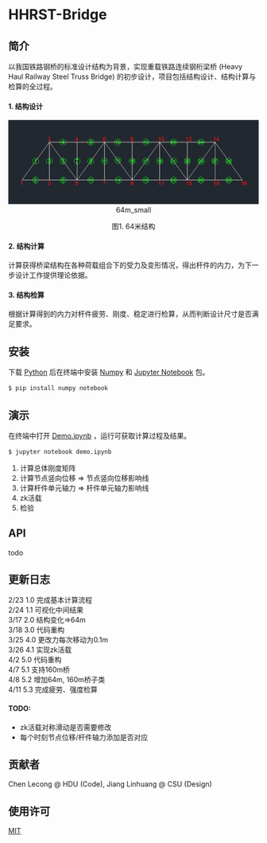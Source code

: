 # HHRST-Bridge 

## 简介
以我国铁路钢桥的标准设计结构为背景，实现重载铁路连续钢桁梁桥 (Heavy Haul Railway Steel Truss Bridge) 的初步设计，项目包括结构设计、结构计算与检算的全过程。
#### 1. 结构设计
<div align=center>
<img src=64m_small.jpg>64m_small</img>
<p>图1. 64米结构</p>
</div>


#### 2. 结构计算  
计算获得桥梁结构在各种荷载组合下的受力及变形情况，得出杆件的内力，为下一步设计工作提供理论依据。
#### 3. 结构检算 
根据计算得到的内力对杆件疲劳、刚度、稳定进行检算，从而判断设计尺寸是否满足要求。  



## 安装
下载 [Python](https://www.python.org/) 后在终端中安装 [Numpy](https://www.numpy.org.cn/) 和 [Jupyter Notebook](https://jupyter.org/) 包。  
```sh 
$ pip install numpy notebook
```



## 演示
在终端中打开 [Demo.ipynb](Demo-v5.3.ipynb) ，运行可获取计算过程及结果。
```sh 
$ jupyter notebook demo.ipynb
```

1. 计算总体刚度矩阵
2. 计算节点竖向位移 => 节点竖向位移影响线
3. 计算杆件单元轴力 => 杆件单元轴力影响线
4. zk活载
5. 检验
  



## API

todo



## 更新日志

2/23 1.0 完成基本计算流程  
2/24 1.1 可视化中间结果  
3/17 2.0 结构变化=>64m  
3/18 3.0 代码重构  
3/25 4.0 更改力每次移动为0.1m  
3/26 4.1 实现zk活载  
4/2  5.0 代码重构  
4/7  5.1 支持160m桥  
4/8  5.2 增加64m, 160m桥子类  
4/11 5.3 完成疲劳、强度检算  

#### TODO:

- zk活载对称滑动是否需要修改
- 每个时刻节点位移/杆件轴力添加是否对应




## 贡献者

Chen Lecong @ HDU (Code), Jiang Linhuang @ CSU (Design)



## 使用许可

[MIT](LICENSE)

